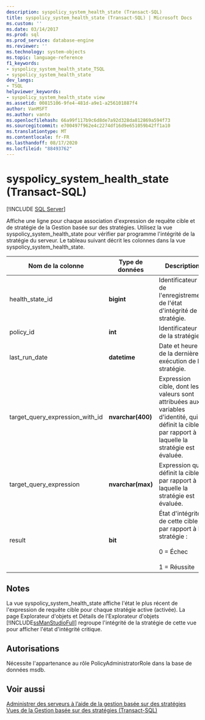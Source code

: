 ```yaml
---
description: syspolicy_system_health_state (Transact-SQL)
title: syspolicy_system_health_state (Transact-SQL) | Microsoft Docs
ms.custom: ''
ms.date: 03/14/2017
ms.prod: sql
ms.prod_service: database-engine
ms.reviewer: ''
ms.technology: system-objects
ms.topic: language-reference
f1_keywords:
- syspolicy_system_health_state_TSQL
- syspolicy_system_health_state
dev_langs:
- TSQL
helpviewer_keywords:
- syspolicy_system_health_state view
ms.assetid: 00815106-9fe4-481d-a9e1-a256101887f4
author: VanMSFT
ms.author: vanto
ms.openlocfilehash: 66a99f117b9c6d8de7a92d328da812869a594f73
ms.sourcegitcommit: e700497f962e4c2274df16d9e651059b42ff1a10
ms.translationtype: MT
ms.contentlocale: fr-FR
ms.lasthandoff: 08/17/2020
ms.locfileid: "88493762"
---
```

# <a name="syspolicy_system_health_state-transact-sql"></a>syspolicy_system_health_state (Transact-SQL)
[!INCLUDE [SQL Server](../../includes/applies-to-version/sqlserver.md)]

  Affiche une ligne pour chaque association d'expression de requête cible et de stratégie de la Gestion basée sur des stratégies. Utilisez la vue syspolicy_system_health_state pour vérifier par programme l'intégrité de la stratégie du serveur. Le tableau suivant décrit les colonnes dans la vue syspolicy_system_health_state.  
  
|Nom de la colonne|Type de données|Description|  
|-----------------|---------------|-----------------|  
|health_state_id|**bigint**|Identificateur de l'enregistrement de l'état d'intégrité de la stratégie.|  
|policy_id|**int**|Identificateur de la stratégie.|  
|last_run_date|**datetime**|Date et heure de la dernière exécution de la stratégie.|  
|target_query_expression_with_id|**nvarchar(400)**|Expression cible, dont les valeurs sont attribuées aux variables d'identité, qui définit la cible par rapport à laquelle la stratégie est évaluée.|  
|target_query_expression|**nvarchar(max)**|Expression qui définit la cible par rapport à laquelle la stratégie est évaluée.|  
|result|**bit**|État d'intégrité de cette cible par rapport à la stratégie :<br /><br /> 0 = Échec<br /><br /> 1 = Réussite|  
  
## <a name="remarks"></a>Notes  
 La vue syspolicy_system_health_state affiche l'état le plus récent de l'expression de requête cible pour chaque stratégie active (activée). La page Explorateur d'objets et Détails de l'Explorateur d'objets [!INCLUDE[ssManStudioFull](../../includes/ssmanstudiofull-md.md)] regroupe l'intégrité de la stratégie de cette vue pour afficher l'état d'intégrité critique.  
  
## <a name="permissions"></a>Autorisations  
 Nécessite l'appartenance au rôle PolicyAdministratorRole dans la base de données msdb.  
  
## <a name="see-also"></a>Voir aussi  
 [Administrer des serveurs à l’aide de la gestion basée sur des stratégies](../../relational-databases/policy-based-management/administer-servers-by-using-policy-based-management.md)   
 [Vues de la Gestion basée sur des stratégies &#40;Transact-SQL&#41;](../../relational-databases/system-catalog-views/policy-based-management-views-transact-sql.md)  
  
  
